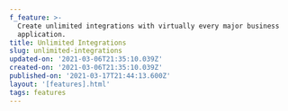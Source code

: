 ```yaml
---
f_feature: >-
  Create unlimited integrations with virtually every major business
  application. 
title: Unlimited Integrations
slug: unlimited-integrations
updated-on: '2021-03-06T21:35:10.039Z'
created-on: '2021-03-06T21:35:10.039Z'
published-on: '2021-03-17T21:44:13.600Z'
layout: '[features].html'
tags: features
---
```



